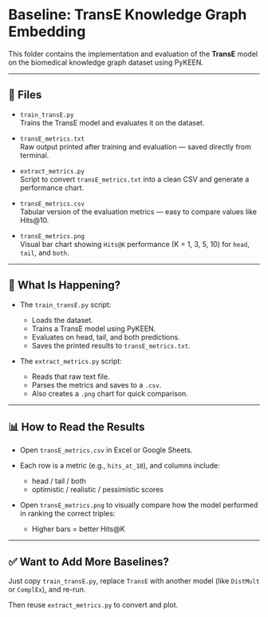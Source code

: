 # Baseline: TransE Knowledge Graph Embedding

This folder contains the implementation and evaluation of the **TransE** model on the biomedical knowledge graph dataset using PyKEEN.

---

## 📁 Files

- `train_transE.py`  
  Trains the TransE model and evaluates it on the dataset.
  
- `transE_metrics.txt`  
  Raw output printed after training and evaluation — saved directly from terminal.

- `extract_metrics.py`  
  Script to convert `transE_metrics.txt` into a clean CSV and generate a performance chart.

- `transE_metrics.csv`  
  Tabular version of the evaluation metrics — easy to compare values like Hits@10.

- `transE_metrics.png`  
  Visual bar chart showing `Hits@K` performance (K = 1, 3, 5, 10) for `head`, `tail`, and `both`.

---

## 🧠 What Is Happening?

- The `train_transE.py` script:
  - Loads the dataset.
  - Trains a TransE model using PyKEEN.
  - Evaluates on head, tail, and both predictions.
  - Saves the printed results to `transE_metrics.txt`.

- The `extract_metrics.py` script:
  - Reads that raw text file.
  - Parses the metrics and saves to a `.csv`.
  - Also creates a `.png` chart for quick comparison.

---

## 📊 How to Read the Results

- Open `transE_metrics.csv` in Excel or Google Sheets.
- Each row is a metric (e.g., `hits_at_10`), and columns include:
  - head / tail / both
  - optimistic / realistic / pessimistic scores

- Open `transE_metrics.png` to visually compare how the model performed in ranking the correct triples:
  - Higher bars = better Hits@K

---

## ✅ Want to Add More Baselines?

Just copy `train_transE.py`, replace `TransE` with another model (like `DistMult` or `ComplEx`), and re-run.

Then reuse `extract_metrics.py` to convert and plot.
